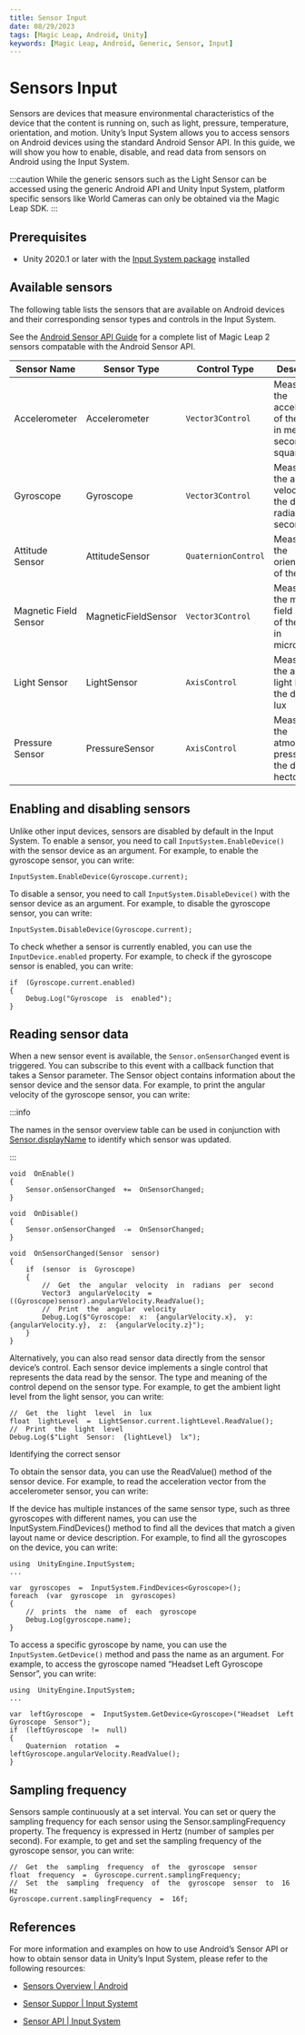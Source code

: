 ```yaml
---
title: Sensor Input
date: 08/29/2023
tags: [Magic Leap, Android, Unity]
keywords: [Magic Leap, Android, Generic, Sensor, Input]
---
```


# Sensors Input

Sensors are devices that measure environmental characteristics of the device that the content is running on, such as light, pressure, temperature, orientation, and motion. Unity’s Input System allows you to access sensors on Android devices using the standard Android Sensor API. In this guide, we will show you how to enable, disable, and read data from sensors on Android using the Input System.


:::caution
While the generic sensors such as the Light Sensor can be accessed using the generic Android API and Unity Input System, platform specific sensors like World Cameras can only be obtained via the Magic Leap SDK.
:::


## Prerequisites

- Unity 2020.1 or later with the [Input System package](https://docs.unity3d.com/Packages/com.unity.inputsystem@1.7/manual/index.html) installed

  

## Available sensors

The following table lists the sensors that are available on Android devices and their corresponding sensor types and controls in the Input System.

See the [Android Sensor API Guide](/docs/guides/features/generic-sensors.md) for a complete list of Magic Leap 2 sensors compatable with the Android Sensor API.


|Sensor Name|Sensor Type|Control Type|Description|
|---|---|---|---|
|Accelerometer|Accelerometer|`Vector3Control`|Measures the acceleration of the device in meters per second squared|
|Gyroscope|Gyroscope|`Vector3Control`|Measures the angular velocity of the device in radians per second|
|Attitude Sensor|AttitudeSensor|`QuaternionControl`|Measures the orientation of the device|
|Magnetic Field Sensor|MagneticFieldSensor|`Vector3Control`|Measures the magnetic field strength of the device in microteslas|
|Light Sensor| LightSensor |`AxisControl`|Measures the ambient light level of the device in lux|
|Pressure Sensor| PressureSensor |`AxisControl` |Measures the atmospheric pressure of the device in hectopascals|

## Enabling and disabling sensors

Unlike other input devices, sensors are disabled by default in the Input System. To enable a sensor, you need to call `InputSystem.EnableDevice()` with the sensor device as an argument. For example, to enable the gyroscope sensor, you can write:
```
InputSystem.EnableDevice(Gyroscope.current);
```
  

To disable a sensor, you need to call `InputSystem.DisableDevice()` with the sensor device as an argument. For example, to disable the gyroscope sensor, you can write:
```
InputSystem.DisableDevice(Gyroscope.current);
```
  

To check whether a sensor is currently enabled, you can use the `InputDevice.enabled` property. For example, to check if the gyroscope sensor is enabled, you can write:
```
if  (Gyroscope.current.enabled)
{
	Debug.Log("Gyroscope  is  enabled");
}
```
  

## Reading sensor data

When a new sensor event is available, the `Sensor.onSensorChanged` event is triggered. You can subscribe to this event with a callback function that takes a Sensor parameter. The Sensor object contains information about the sensor device and the sensor data. For example, to print the angular velocity of the gyroscope sensor, you can write:

:::info

The names in the sensor overview table can be used in conjunction with [Sensor.displayName](https://docs.unity3d.com/Packages/com.unity.inputsystem@1.0/api/UnityEngine.InputSystem.InputControl.html#UnityEngine_InputSystem_InputControl_displayName) to identify which sensor was updated.

:::

  
```
void  OnEnable()
{
	Sensor.onSensorChanged  +=  OnSensorChanged;
}

void  OnDisable()
{
	Sensor.onSensorChanged  -=  OnSensorChanged;
}

void  OnSensorChanged(Sensor  sensor)
{
	if  (sensor  is  Gyroscope)
	{
		//  Get  the  angular  velocity  in  radians  per  second
		Vector3  angularVelocity  =  ((Gyroscope)sensor).angularVelocity.ReadValue();
		//  Print  the  angular  velocity
		Debug.Log($"Gyroscope:  x:  {angularVelocity.x},  y:  {angularVelocity.y},  z:  {angularVelocity.z}");
	}
}
```

Alternatively, you can also read sensor data directly from the sensor device’s control. Each sensor device implements a single control that represents the data read by the sensor. The type and meaning of the control depend on the sensor type. For example, to get the ambient light level from the light sensor, you can write:
```
//  Get  the  light  level  in  lux
float  lightLevel  =  LightSensor.current.lightLevel.ReadValue();
//  Print  the  light  level
Debug.Log($"Light  Sensor:  {lightLevel}  lx");
```
  
Identifying the correct sensor

To obtain the sensor data, you can use the ReadValue() method of the sensor device. For example, to read the acceleration vector from the accelerometer sensor, you can write:

If the device has multiple instances of the same sensor type, such as three gyroscopes with different names, you can use the InputSystem.FindDevices() method to find all the devices that match a given layout name or device description. For example, to find all the gyroscopes on the device, you can write:
```
using  UnityEngine.InputSystem;
...

var  gyroscopes  =  InputSystem.FindDevices<Gyroscope>();
foreach  (var  gyroscope  in  gyroscopes)
{
	//  prints  the  name  of  each  gyroscope
	Debug.Log(gyroscope.name);  
}
```
  

To access a specific gyroscope by name, you can use the `InputSystem.GetDevice()` method and pass the name as an argument. For example, to access the gyroscope named “Headset Left Gyroscope Sensor”, you can write:
```
using  UnityEngine.InputSystem;
...

var  leftGyroscope  =  InputSystem.GetDevice<Gyroscope>("Headset  Left  Gyroscope  Sensor");
if  (leftGyroscope  !=  null)
{
	Quaternion  rotation  =  leftGyroscope.angularVelocity.ReadValue();
}
```


## Sampling frequency

Sensors sample continuously at a set interval. You can set or query the sampling frequency for each sensor using the Sensor.samplingFrequency property. The frequency is expressed in Hertz (number of samples per second). For example, to get and set the sampling frequency of the gyroscope sensor, you can write:
```
//  Get  the  sampling  frequency  of  the  gyroscope  sensor
float  frequency  =  Gyroscope.current.samplingFrequency;
//  Set  the  sampling  frequency  of  the  gyroscope  sensor  to  16  Hz
Gyroscope.current.samplingFrequency  =  16f;
```
  

## References

For more information and examples on how to use Android’s Sensor API or how to obtain sensor data in Unity’s Input System, please refer to the following resources:

-   [Sensors Overview | Android](https://developer.android.com/guide/topics/sensors/sensors_overview)
    
-   [Sensor Suppor | Input Systemt](https://docs.unity3d.com/Packages/com.unity.inputsystem@1.7/manual/Sensors.html)
    
-   [Sensor API | Input System](https://docs.unity3d.com/Packages/com.unity.inputsystem@1.7/api/UnityEngine.InputSystem.Sensor.html)
